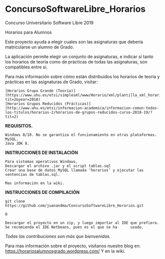 # ConcursoSoftwareLibre_Horarios
Concurso Universitario Software Libre 2019

Horarios para Alumnos


Este proyecto ayuda a elegir cuales son las asignaturas que debería matricularse un alumno de Grado.

La aplicación permite elegir un conjunto de asignaturas, e indicar si tanto los horarios de teoría como de prácticas de todas las asignaturas, son compatibles entre sí.

Para más información sobre cómo están distribuidos los horarios de teoría y prácticas en las asignaturas de Grado, visitar:

	[Horarios Grupo Grande (Teoría)](https://www.uhu.es/etsi/simplesml/www/Horario/xml/plantilla_xml_horarios_1.php?tit=2&year=2018)
	[Horarios Grupos Reducidos (Prácticas)](http://www.uhu.es/etsi/informacion-academica/informacion-comun-todos-los-titulos/horarios-2/horarios-de-grupos-reducidos-curso-2018-19/?tit=2)

**REQUISITOS.**

	Windows 8/10. No se garantiza el funcionamiento en otras plataformas.
	MySQL.
	Java JDK 8.

**INSTRUCCIONES DE INSTALACIÓN**

	Para sistemas operativos Windows, 
	Descargar el archivo .jar y el script tablas.sql
	Crear una base de datos MySQL llamada ‘horarios’ y ejecutar las sentencias de tablas.sql.
	
	Mas información en la wiki.

**INSTRUCCIONES DE COMPILACIÓN**

	git clone https://github.com/juanandma/ConcursoSoftwareLibre_Horarios.git

	O

	Descargar el proyecto en un zip, y luego importar al IDE que prefiera. Se recomienda el IDE Netbeans, pues es el que se ha 		usado.

*Todas las contribuciones son más que bienvenidas.*

Para mas información sobre el proyecto, visítanos nuestro blog en: https://horariosalumnosgrado.wordpress.com/
Y en la wiki.
